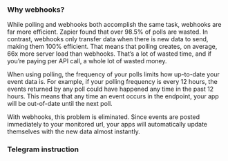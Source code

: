 ### Why webhooks?

While polling and webhooks both accomplish the same task, webhooks are far more efficient. Zapier found that over 98.5% of polls are wasted. In contrast, webhooks only transfer data when there is new data to send, making them 100% efficient. That means that polling creates, on average, 66x more server load than webhooks. That’s a lot of wasted time, and if you’re paying per API call, a whole lot of wasted money.

When using polling, the frequency of your polls limits how up-to-date your event data is. For example, if your polling frequency is every 12 hours, the events returned by any poll could have happened any time in the past 12 hours. This means that any time an event occurs in the endpoint, your app will be out-of-date until the next poll.

With webhooks, this problem is eliminated. Since events are posted immediately to your monitored url, your apps will automatically update themselves with the new data almost instantly.

### Telegram instruction

